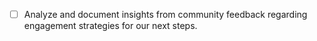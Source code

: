 - [ ] Analyze and document insights from community feedback regarding engagement strategies for our next steps.